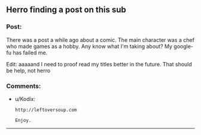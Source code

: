 ## Herro finding a post on this sub

### Post:

There was a post a while ago about a comic. The main character was a chef who made games as a hobby. Any know what I'm taking about? My google-fu has failed me.

Edit: aaaaand I need to proof read my titles better in the future. That should be help, not herro

### Comments:

- u/Kodix:
  ```
  http://leftoversoup.com

  Enjoy.
  ```

---

